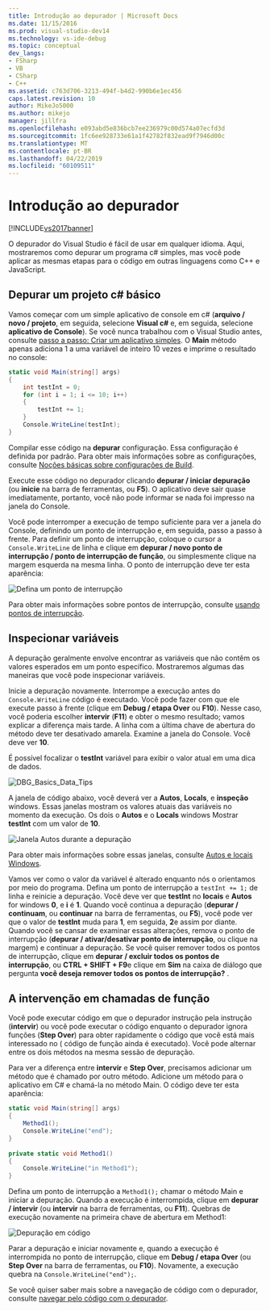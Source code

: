 ```yaml
---
title: Introdução ao depurador | Microsoft Docs
ms.date: 11/15/2016
ms.prod: visual-studio-dev14
ms.technology: vs-ide-debug
ms.topic: conceptual
dev_langs:
- FSharp
- VB
- CSharp
- C++
ms.assetid: c763d706-3213-494f-b4d2-990b6e1ec456
caps.latest.revision: 10
author: MikeJo5000
ms.author: mikejo
manager: jillfra
ms.openlocfilehash: e093abd5e836bcb7ee236979c00d574a07ecfd3d
ms.sourcegitcommit: 1fc6ee928733e61a1f42782f832ead9f7946d00c
ms.translationtype: MT
ms.contentlocale: pt-BR
ms.lasthandoff: 04/22/2019
ms.locfileid: "60109511"
---
```

# <a name="getting-started-with-the-debugger"></a>Introdução ao depurador
[!INCLUDE[vs2017banner](../includes/vs2017banner.md)]

O depurador do Visual Studio é fácil de usar em qualquer idioma. Aqui, mostraremos como depurar um programa c# simples, mas você pode aplicar as mesmas etapas para o código em outras linguagens como C++ e JavaScript.  
  
## <a name="BKMK_Start_debugging_a_VS_project"></a> Depurar um projeto c# básico  
 Vamos começar com um simple aplicativo de console em c# (**arquivo / novo / projeto**, em seguida, selecione **Visual c#** e, em seguida, selecione **aplicativo de Console**). Se você nunca trabalhou com o Visual Studio antes, consulte [passo a passo: Criar um aplicativo simples](../ide/walkthrough-create-a-simple-application-with-visual-csharp-or-visual-basic.md). O **Main** método apenas adiciona 1 a uma variável de inteiro 10 vezes e imprime o resultado no console:  
  
```csharp  
static void Main(string[] args)  
{  
    int testInt = 0;  
    for (int i = 1; i <= 10; i++)  
    {  
        testInt += 1;  
    }  
    Console.WriteLine(testInt);  
}  
```  
  
 Compilar esse código na **depurar** configuração. Essa configuração é definida por padrão. Para obter mais informações sobre as configurações, consulte [Noções básicas sobre configurações de Build](../ide/understanding-build-configurations.md).  
  
 Execute esse código no depurador clicando **depurar / iniciar depuração** (ou **inicie** na barra de ferramentas, ou **F5**). O aplicativo deve sair quase imediatamente, portanto, você não pode informar se nada foi impresso na janela do Console.  
  
 Você pode interromper a execução de tempo suficiente para ver a janela do Console, definindo um ponto de interrupção e, em seguida, passo a passo à frente. Para definir um ponto de interrupção, coloque o cursor a `Console.WriteLine` de linha e clique em **depurar / novo ponto de interrupção / ponto de interrupção de função**, ou simplesmente clique na margem esquerda na mesma linha. O ponto de interrupção deve ter esta aparência:  
  
 ![Defina um ponto de interrupção](../debugger/media/getstartedbreakpoint.png "GetStartedBreakpoint")  
  
 Para obter mais informações sobre pontos de interrupção, consulte [usando pontos de interrupção](../debugger/using-breakpoints.md).  
  
## <a name="BKMK_Inspect_Variables"></a> Inspecionar variáveis  
 A depuração geralmente envolve encontrar as variáveis que não contêm os valores esperados em um ponto específico. Mostraremos algumas das maneiras que você pode inspecionar variáveis.  
  
 Inicie a depuração novamente. Interrompe a execução antes do `Console.WriteLine` código é executado. Você pode fazer com que ele execute passo à frente (clique em **Debug / etapa Over** ou **F10**). Nesse caso, você poderia escolher **intervir** (**F11**) e obter o mesmo resultado; vamos explicar a diferença mais tarde. A linha com a última chave de abertura do método deve ter desativado amarela. Examine a janela do Console. Você deve ver **10**.  
  
 É possível focalizar o **testInt** variável para exibir o valor atual em uma dica de dados.  
  
 ![DBG&#95;Basics&#95;Data&#95;Tips](../debugger/media/dbg-basics-data-tips.png "DBG_Basics_Data_Tips")  
  
 A janela de código abaixo, você deverá ver a **Autos**, **Locals**, e **inspeção** windows. Essas janelas mostram os valores atuais das variáveis no momento da execução. Os dois o **Autos** e o **Locals** windows Mostrar **testInt** com um valor de **10**.  
  
 ![Janela Autos durante a depuração](../debugger/media/getstartedwindows.png "GetStartedWindows")  
  
 Para obter mais informações sobre essas janelas, consulte [Autos e locais Windows](../debugger/autos-and-locals-windows.md).  
  
 Vamos ver como o valor da variável é alterado enquanto nós o orientamos por meio do programa. Defina um ponto de interrupção a `testInt += 1;` de linha e reinicie a depuração. Você deve ver que **testInt** no **locais** e **Autos** for windows **0**, e **i** é **1**. Quando você continua a depuração (**depurar / continuam**, ou **continuar** na barra de ferramentas, ou **F5**), você pode ver que o valor de **testInt** muda para **1**, em seguida, **2**e assim por diante. Quando você se cansar de examinar essas alterações, remova o ponto de interrupção (**depurar / ativar/desativar ponto de interrupção**, ou clique na margem) e continuar a depuração. Se você quiser remover todos os pontos de interrupção, clique em **depurar / excluir todos os pontos de interrupção**, ou **CTRL + SHIFT + F9**e clique em **Sim** na caixa de diálogo que pergunta **você deseja remover todos os pontos de interrupção?** .  
  
## <a name="stepping-into-and-over-function-calls"></a>A intervenção em chamadas de função  
 Você pode executar código em que o depurador instrução pela instrução (**intervir**) ou você pode executar o código enquanto o depurador ignora funções (**Step Over**) para obter rapidamente o código que você está mais interessado no ( código de função ainda é executado). Você pode alternar entre os dois métodos na mesma sessão de depuração.  
  
 Para ver a diferença entre **intervir** e **Step Over**, precisamos adicionar um método que é chamado por outro método. Adicione um método para o aplicativo em C# e chamá-la no método Main. O código deve ter esta aparência:  
  
```csharp  
static void Main(string[] args)  
{  
    Method1();  
    Console.WriteLine("end");  
}  
  
private static void Method1()  
{  
    Console.WriteLine("in Method1");  
}  
```  
  
 Defina um ponto de interrupção a `Method1();` chamar o método Main e iniciar a depuração. Quando a execução é interrompida, clique em **depurar / intervir** (ou **intervir** na barra de ferramentas, ou **F11**). Quebras de execução novamente na primeira chave de abertura em Method1:  
  
 ![Depuração em código](../debugger/media/getstartedstepinto.png "GetStartedStepInto")  
  
 Parar a depuração e iniciar novamente e, quando a execução é interrompida no ponto de interrupção, clique em **Debug / etapa Over** (ou **Step Over** na barra de ferramentas, ou **F10**). Novamente, a execução quebra na `Console.WriteLine("end");`.  
  
 Se você quiser saber mais sobre a navegação de código com o depurador, consulte [navegar pelo código com o depurador](../debugger/navigating-through-code-with-the-debugger.md).
